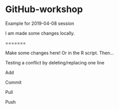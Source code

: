 # GitHub-workshop

Example for 2019-04-08 session

I am made some changes locally.

=======

Make some changes here! Or in the R script. Then...

Testing a conflict by deleting/replacing one line

Add

Commit

Pull

Push

